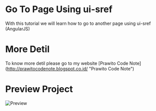 # Go To Page Using ui-sref
With this tutorial we will learn how to go to another page using ui-sref (AngularJS)
# More Detil
To know more detil please go to my website [Prawito Code Note] (http://prawitocodenote.blogspot.co.id/ "Prawito Code Note")
# Preview Project
![Preview](https://2.bp.blogspot.com/-JofnKmiKtUY/Vj7c0LkMbsI/AAAAAAAAB5Y/Eh0c6jZ_ck0/s400/11%2Bpreview.png "Logo Title Text 1")
